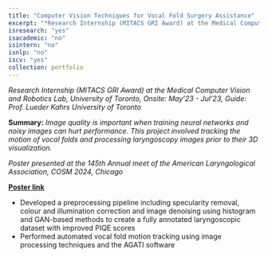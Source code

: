 ```yaml
---
title: "Computer Vision Techniques for Vocal Fold Surgery Assistance"
excerpt: "*Research Internship (MITACS GRI Award) at the Medical Computer Vision and Robotics Lab, University of Toronto, Onsite: May’23 - Jul’23, Guide: Prof. Lueder Kahrs University of Toronto*"
isresearch: "yes"
isacademic: "no"
isintern: "no"
isnlp: "no"
iscv: "yes"
collection: portfolio
---
```


*Research Internship (MITACS GRI Award) at the Medical Computer Vision and Robotics Lab, University of Toronto, Onsite: May’23 - Jul’23, Guide: Prof. Lueder Kahrs University of Toronto*

**Summary:** *Image quality is important when training neural networks and noisy images can hurt performance. This project involved tracking the motion of vocal folds and processing laryngoscopy images prior to their 3D visualization.*

*Poster presented at the 145th Annual meet of the American Laryngological Association, COSM 2024, Chicago*

[**Poster link**](https://medcvr.utm.utoronto.ca/ala2024-histogrammatching.html)

* Developed a preprocessing pipeline including specularity removal, colour and illumination correction and image denoising using histogram and GAN-based methods to create a fully annotated laryngoscopic dataset with improved PIQE scores
* Performed automated vocal fold motion tracking using image processing techniques and the AGATI software
